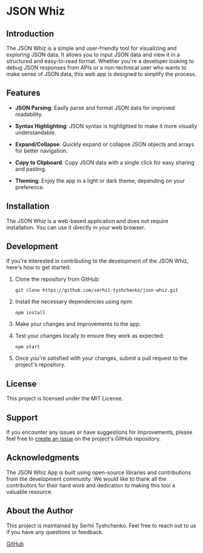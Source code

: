 # JSON Whiz

## Introduction

The JSON Whiz is a simple and user-friendly tool for visualizing and exploring JSON data. It allows you to input JSON data and view it in a structured and easy-to-read format. Whether you're a developer looking to debug JSON responses from APIs or a non-technical user who wants to make sense of JSON data, this web app is designed to simplify the process.

## Features

- **JSON Parsing**: Easily parse and format JSON data for improved readability.

- **Syntax Highlighting**: JSON syntax is highlighted to make it more visually understandable.

- **Expand/Collapse**: Quickly expand or collapse JSON objects and arrays for better navigation.

- **Copy to Clipboard**: Copy JSON data with a single click for easy sharing and pasting.

- **Theming**: Enjoy the app in a light or dark theme, depending on your preference.

## Installation

The JSON Whiz is a web-based application and does not require installation. You can use it directly in your web browser.

## Development

If you're interested in contributing to the development of the JSON Whiz, here's how to get started:

1. Clone the repository from GitHub:
   ```
   git clone https://github.com/serhii-tyshchenko/json-whiz.git
   ```

2. Install the necessary dependencies using npm:
   ```
   npm install
   ```

3. Make your changes and improvements to the app.

4. Test your changes locally to ensure they work as expected:
   ```
   npm start
   ```

5. Once you're satisfied with your changes, submit a pull request to the project's repository.

## License

This project is licensed under the MIT License.

## Support

If you encounter any issues or have suggestions for improvements, please feel free to [create an issue](https://github.com/serhii-tyshchenko/json-whiz/issues) on the project's GitHub repository.

## Acknowledgments

The JSON Whiz App is built using open-source libraries and contributions from the development community. We would like to thank all the contributors for their hard work and dedication to making this tool a valuable resource.

## About the Author

This project is maintained by Serhii Tyshchenko. Feel free to reach out to us if you have any questions or feedback.

[GitHub](https://github.com/serhii-tyshchenko)